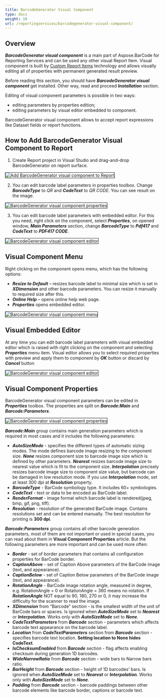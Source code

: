 ```yaml
---
title: BarcodeGenerator Visual Component
type: docs
weight: 10
url: /reportingservices/barcodegenerator-visual-component/
---
```

## **Overview**
***BarcodeGenerator visual component*** is a main part of Aspose.BarCode for Reporting Services and can be used any other visual Report Item. Visual component is built by [Custom Report Items](https://docs.microsoft.com/sql/reporting-services/custom-report-items/custom-report-items) technology and allows visually editing all of properties with permanent generated result preview.

Before reading this section, you should have ***BarcodeGenerator visual component*** get installed. Other way, read and proceed ***Installation*** section.

Editing of visual component parameters is possible in two ways:
- editing parameters by properties edition;
- editing parameters by visual editor embedded to component.

BarcodeGenerator visual component allows to accept report expressions like Dataset fields or report functions.

## **How to Add BarcodeGenerator Visual Component to Report**
1. Create Report project in Visual Studio and drag-and-drop BarcodeGenerator on report surface.

<img style="border:1px solid black;" src="howto_visual_01.png" alt="Add BarcodeGenerator visual component to Report" />

2. You can edit barcode label parameters in properties toolbox. Change ***BarcodeType*** to *QR* and ***CodeText*** to *QR CODE*. You can see result on the image.

<img style="border:1px solid black;" src="howto_visual_02.png" alt="BarcodeGenerator visual component properties" />

3. You can edit barcode label parameters with embedded editor. For this you need, right click on the component, select ***Properties***, on opened window, ***Main Parameters*** section, change ***BarcodeType*** to ***Pdf417*** and ***CodeText*** to ***PDF417 CODE***.

<img style="border:1px solid black;" src="howto_visual_03.png" alt="BarcodeGenerator visual component editor" />

## **Visual Component Menu**
Right clicking on the component opens menu, which has the following options:
- ***Resize to Default*** – resizes barcode label to minimal size which is set in ***XDimension*** and other barcode parameters. You can resize it manually to required size after this.
- ***Online Help*** – opens online help web page.
- ***Properties*** opens embedded editor.

<img style="border:1px solid black;" src="component_menu_01.png" alt="BarcodeGenerator visual component menu" />

## **Visual Embedded Editor**
At any time you can edit barcode label parameters with visual embedded editor which is raised with right clicking on the component and selecting ***Properties*** menu item. Visual editor allows you to select required properties with preview and apply them to component by ***OK*** button or discard by ***Cancel*** button

<img style="border:1px solid black;" src="embedded_editor_01.png" alt="BarcodeGenerator visual component editor" />

## **Visual Component Properties**
BarcodeGenerator visual component parameters can be edited in ***Properties*** toolbox. The properties are split on ***Barcode:Main*** and ***Barcode:Parameters***. 

<img style="border:1px solid black;" src="properties_01.png" alt="BarcodeGenerator visual component properties" />

***Barcode:Main*** group contains main generation parameters which is required in most cases and it includes the following parameters:
- ***AutoSizeMode*** - specifies the different types of automatic sizing modes. The mode defines barcode image resizing to the component size. ***None*** resizes component size to barcode image size which is defined by other parameters. ***Nearest*** resizes barcode image size to nearest value which is fit to the component size. ***Interpolation*** precisely resizes barcode image size to component size value, but barcode can be damaged in low resolution mode. If you use ***Interpolation*** mode, set at least 300 dpi at ***Resolution*** property.
- ***BarcodeType*** - BarCode symbology type. It includes 60+ symbologies.
- ***CodeText*** - text or data to be encoded as BarCode label.
- ***RenderFormat*** - image format which barcode label is rendered(jpeg, bmp, gif, png, tiff).
- ***Resolution*** - resolution of the generated BarCode image. Contains resolutions set and can be entered manually. The best resolution for printing is **300 dpi**.

***Barcode:Parameters*** group contains all other barcode generation parameters, most of them are not important or used in special cases, you can read about them in **Visual Component Properties** article. But the following parameters are more important and can be used more often:
- ***Border*** - set of border parameters that contains all configuration properties for BarCode border.
- ***CaptionAbove*** - set of Caption Above parameters of the BarCode image (text, and appearance).
- ***CaptionBelow*** - set of Caption Below parameters of the BarCode image (text, and appearance).
- ***RotationAngle*** - BarCode image rotation angle, measured in degree, e.g. RotationAngle = 0 or RotationAngle = 360 means no rotation. If ***RotationAngle*** NOT equal to 90, 180, 270 or 0, it may increase the difficulty for the scanner to read the image.
- ***XDimension*** from “Barcode” section - is the smallest width of the unit of BarCode bars or spaces. Is ignored when ***AutoSizeMode*** set to ***Nearest*** or ***Interpolation***. Works only with ***AutoSizeMode*** set to ***None***.
- ***CodeTextParameters*** from ***Barcode*** section - parameters which affects barcode text appearance on the barcode label.
- ***Location*** from ***CodeTextParameters*** section from ***Barcode*** section - specifies barcode text location. **Setting location to None hides CodeText**.
- ***IsChecksumEnabled*** from ***Barcode*** section - flag affects enabling checksum during generation 1D barcodes.
- ***WideNarrowRatio*** from ***Barcode*** section - wide bars to Narrow bars ratio.
- ***BarHeight*** from ***Barcode*** section - height of 1D barcodes' bars. Is ignored when ***AutoSizeMode*** set to ***Nearest*** or ***Interpolation***. Works only with ***AutoSizeMode*** set to ***None***.
- ***Padding*** from ***Barcode*** section - barcode paddings between other barcode elements like barcode border, captions or barcode text.